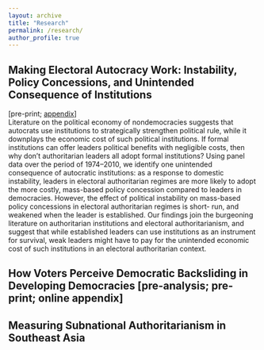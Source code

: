 ```yaml
---
layout: archive
title: "Research"
permalink: /research/
author_profile: true
---
```


## Making Electoral Autocracy Work: Instability, Policy Concessions, and Unintended Consequence of Institutions  
[pre-print; [appendix](https://shanexuan.github.io/files/paper/ea-append.pdf)]  
Literature on the political economy of nondemocracies suggests that autocrats use institutions to strategically strengthen political rule, while it downplays the economic cost of such political institutions. If formal institutions can offer leaders political benefits with negligible costs, then why don’t authoritarian leaders all adopt formal institutions? Using panel data over the period of 1974–2010, we identify one unintended consequence of autocratic institutions: as a response to domestic instability, leaders in electoral authoritarian regimes are more likely to adopt the more costly, mass-based policy concession compared to leaders in democracies. However, the effect of political instability on mass-based policy concessions in electoral authoritarian regimes is short- run, and weakened when the leader is established. Our findings join the burgeoning literature on authoritarian institutions and electoral authoritarianism, and suggest that while established leaders can use institutions as an instrument for survival, weak leaders might have to pay for the unintended economic cost of such institutions in an electoral authoritarian context.  

## How Voters Perceive Democratic Backsliding in Developing Democracies [pre-analysis; pre-print; online appendix]

## Measuring Subnational Authoritarianism in Southeast Asia
